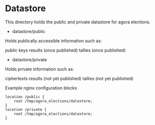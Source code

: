 Datastore
=========

This directory holds the public and private datastore for agora elections.

* datastore/public

Holds publically accessible information such as:

public keys
results (once published)
tallies (once published)

* datastore/private

Holds private information such as:

ciphertexts
results (not yet published)
tallies (not yet published)

Example nginx configuration blocks

    location /public {
        root /tmp/agora_elections/datastore;
    }
    location /private {
        root /tmp/agora_elections/datastore;
    }